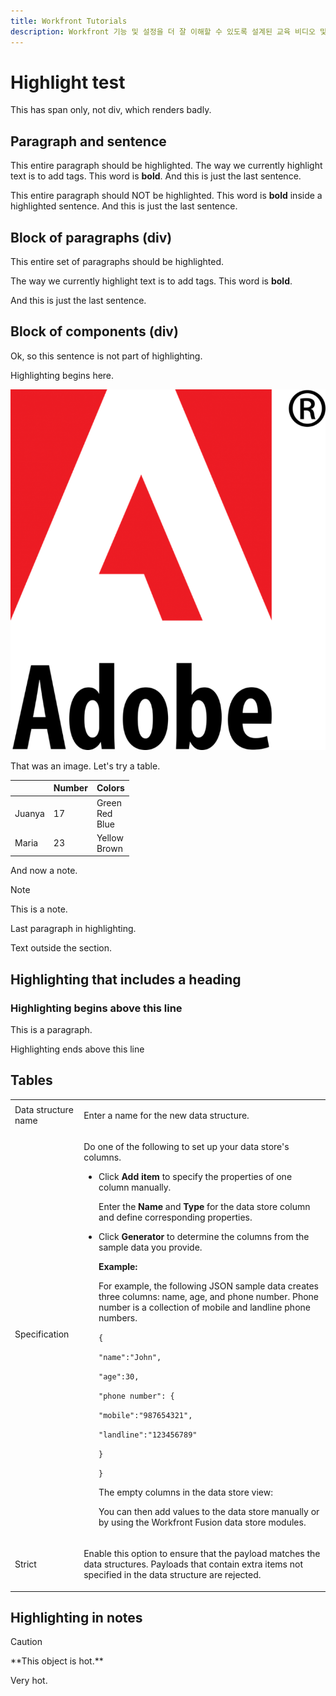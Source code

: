 ```yaml
---
title: Workfront Tutorials
description: Workfront 기능 및 설정을 더 잘 이해할 수 있도록 설계된 교육 비디오 및 문서 라이브러리입니다.  Workfront을 통해 귀하 및
---
```


# Highlight test

This has span only, not div, which renders badly.

## Paragraph and sentence

<span class="preview">This entire paragraph should be highlighted. The way we currently highlight text is to add tags. This word is **bold**. And this is just the last sentence.</span>

This entire paragraph should NOT be highlighted. <span class="preview"> This word is **bold** inside a highlighted sentence.</span> And this is just the last sentence.

## Block of paragraphs (div)

<div class="preview">This entire set of paragraphs should be highlighted. 

The way we currently highlight text is to add tags. This word is **bold**. 

And this is just the last sentence.</div>

## Block of components (div)

Ok, so this sentence is not part of highlighting.

<div class="preview">

Highlighting begins here.

![image](assets/adobe-logo-old.png)

That was an image. Let's try a table.

|  | Number | Colors |
|---|---|---|
| Juanya | 17 | Green<br>Red<br>Blue |
| Maria | 23 | Yellow<br>Brown |

And now a note.

>[!NOTE]
>
>This is a note.

Last paragraph in highlighting.

</div>

Text outside the section.

## Highlighting that includes a heading


<div class="preview">

### Highlighting begins above this line

This is a paragraph.

</div>

Highlighting ends above this line

## Tables

<table style="table-layout:auto">
<tbody> 
  <tr> 
  <td>Data structure name</td> 
  <td> <p> Enter a name for the new data structure.</p> </td> 
  </tr> 
  <tr> 
  <td> <p>Specification</p> </td> 
  <td> <p>Do one of the following to set up your data store's columns.</p> 
    <ul> 
    <li> <p>Click <strong>Add item</strong> to specify the properties of one column manually.</p> <p>Enter the <strong>Name</strong> and <strong>Type</strong> for the data store column and define corresponding properties.</p> </li> 
    <li> <p>Click <strong>Generator</strong> to determine the columns from the sample data you provide.</p> 
    <div class="preview">
     <b>Example: </b> 
      <p>For example, the following JSON sample data creates three columns: name, age, and phone number. Phone number is a collection of mobile and landline phone numbers.</p> 
      <p><code>{</code> </p> 
      <p><code>"name":"John",</code> </p> 
      <p><code>"age":30,</code> </p> 
      <p><code>"phone number": {</code> </p> 
      <p><code>"mobile":"987654321",</code> </p> 
      <p><code>"landline":"123456789"</code> </p> 
      <p><code>}</code> </p> 
      <p><code>}</code> </p> 
      <p>The empty columns in the data store view:</p> 
      <p>You can then add values to the data store manually or by using the Workfront Fusion data store modules.</p> 
    </div> </li> 
    </ul> </td> 
  </tr> 
  <tr> 
  <td>Strict </td> 
  <td> <p>Enable this option to ensure that the payload matches the data structures. Payloads that contain extra items not specified in the data structure are rejected.</p> </td> 
  </tr> 
  </tbody> 
</table>

## Highlighting in notes

>[!CAUTION]
>
><div class="preview">**This object is hot.**
>
>Very hot.</div>

